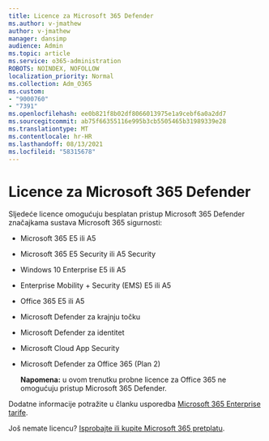 ```yaml
---
title: Licence za Microsoft 365 Defender
ms.author: v-jmathew
author: v-jmathew
manager: dansimp
audience: Admin
ms.topic: article
ms.service: o365-administration
ROBOTS: NOINDEX, NOFOLLOW
localization_priority: Normal
ms.collection: Adm_O365
ms.custom:
- "9000760"
- "7391"
ms.openlocfilehash: ee0b821f8b02df8066013975e1a9cebf6a0a2dd7
ms.sourcegitcommit: ab75f66355116e995b3cb5505465b31989339e28
ms.translationtype: MT
ms.contentlocale: hr-HR
ms.lasthandoff: 08/13/2021
ms.locfileid: "58315678"
---
```

# <a name="licenses-for-microsoft-365-defender"></a>Licence za Microsoft 365 Defender

Sljedeće licence omogućuju besplatan pristup Microsoft 365 Defender značajkama sustava Microsoft 365 sigurnosti:

- Microsoft 365 E5 ili A5
- Microsoft 365 E5 Security ili A5 Security
- Windows 10 Enterprise E5 ili A5
- Enterprise Mobility + Security (EMS) E5 ili A5
- Office 365 E5 ili A5
- Microsoft Defender za krajnju točku
- Microsoft Defender za identitet
- Microsoft Cloud App Security
- Microsoft Defender za Office 365 (Plan 2)

    **Napomena:** u ovom trenutku probne licence za Office 365 ne omogućuju pristup Microsoft 365 Defender.

Dodatne informacije potražite u članku usporedba [Microsoft 365 Enterprise tarife](https://go.microsoft.com/fwlink/?linkid=2143458).

Još nemate licencu? [Isprobajte ili kupite Microsoft 365 pretplatu](https://go.microsoft.com/fwlink/?linkid=2143625).
